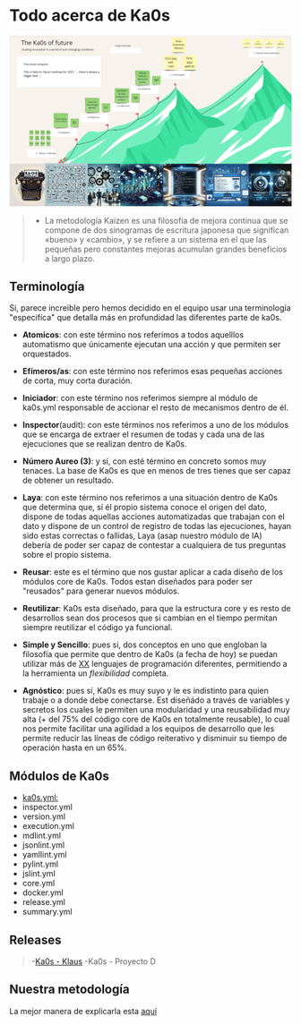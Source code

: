 # Todo acerca de Ka0s

![Roadmap 2025](../imgs/ka0s-roadmap.png)

>- La metodología Kaizen es una filosofía de mejora continua que se compone de dos sinogramas de escritura japonesa que significan «bueno» y «cambio», y se refiere a un sistema en el que las pequeñas pero constantes mejoras acumulan grandes beneficios a largo plazo.

## Terminología

Si, parece increible pero hemos decidido en el equipo usar una terminología "especifíca" que detalla más en profundidad las diferentes parte de ka0s.

- **Atomicos**: con este término nos referimos a todos aquelllos automatismo que únicamente ejecutan una acción y que permiten ser orquestados.

- **Efímeros/as**: con este término nos referimos esas pequeñas acciones de corta, muy corta duración.

- **Iniciador**: con este término nos referimos siempre al módulo de ka0s.yml responsable de accionar el resto de mecanismos dentro de él.

- **Inspector**(audit): con este términos nos referimos a uno de los módulos que se encarga de extraer el resumen de todas y cada una de las ejecuciones que se realizan dentro de Ka0s.

- **Número Aureo (3)**: y sí, con esté término en concreto somos muy tenaces. La base de Ka0s es que en menos de tres tienes que ser capaz de obtener un resultado.

- **Laya**: con este término nos referimos a una situación dentro de Ka0s que determina que, sí él propio sistema conoce el origen del dato, dispone de todas aquellas acciones automatizadas que trabajan con el dato y dispone de un control de registro de todas las ejecuciones, hayan sido estas correctas o fallidas, Laya (asap nuestro módulo de IA) debería de poder ser capaz de contestar a cualquiera de tus preguntas sobre el propio sistema.

- **Reusar**: este es el término que nos gustar aplicar a cada diseño de los módulos core de Ka0s. Todos estan diseñados para poder ser "reusados" para generar nuevos módulos.

- **Reutilizar**: Ka0s esta diseñado, para que la estructura core y es resto de desarrollos sean dos procesos que si cambian en el tiempo permitan siempre reutilizar el código ya funcional.

- **Simple y Sencillo**: pues si, dos conceptos en uno que engloban la filosofía que permite que dentro de Ka0s (a fecha de hoy) se puedan utilizar más de [XX](https://keepcoding.io/blog/cuantos-lenguajes-de-programacion-existen/) lenguajes de programación diferentes, permitiendo a la herramienta un *flexibilidad* completa.

- **Agnóstico**: pues sí, Ka0s es muy suyo y le es indistinto para quien trabaje o a donde debe conectarse. Est diseñádo a través de variables y secretos los cuales le permiten una modularidad y una reusabilidad muy alta (+ del 75% del código core de Ka0s en totalmente reusable), lo cual nos permite facilitar una agilidad a los equipos de desarrollo que les permite reducir las líneas de código reiterativo y disminuir su tiempo de operación hasta en un 65%.

## Módulos de Ka0s

- [ka0s.yml:](./core/docs/ka0s_core/ka0s_core.md)
- inspector.yml
- version.yml
- execution.yml
- mdlint.yml
- jsonlint.yml
- yamllint.yml
- pylint.yml
- jslint.yml
- core.yml
- docker.yml
- release.yml
- summary.yml

## Releases

>-[Ka0s - Klaus](/core/docs/ka0s/ka0s_release_klaus.md)
>-Ka0s - Proyecto D

## Nuestra metodología

La mejor manera de explicarla esta [aquí](/core/docs/ka0s/ka0s_metodologia.md)
